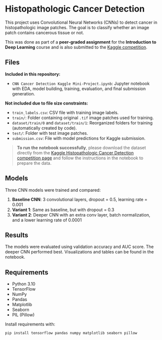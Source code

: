 # Histopathologic Cancer Detection

This project uses Convolutional Neural Networks (CNNs) to detect cancer in histopathologic image patches. The goal is to classify whether an image patch contains cancerous tissue or not. 

This was done as part of a **peer-graded assignment** for the **Introduction to Deep Learning** course and is also submitted to the [Kaggle competition](https://www.kaggle.com/competitions/histopathologic-cancer-detection).

## Files

**Included in this repository:**
- `CNN Cancer Detection Kaggle Mini-Project.ipynb`: Jupyter notebook with EDA, model building, training, evaluation, and final submission generation.

**Not included due to file size constraints:**
- `train_labels.csv`: CSV file with training image labels.
- `train/`: Folder containing original `.tif` image patches used for training.
- `dataset/train/0` and `dataset/train/1`: Reorganized folders for training (automatically created by code).
- `test/`: Folder with test image patches.
- `submission.csv`: File with model predictions for Kaggle submission.

>  **To run the notebook successfully**, please download the dataset directly from the [Kaggle Histopathologic Cancer Detection competition page](https://www.kaggle.com/competitions/histopathologic-cancer-detection) and follow the instructions in the notebook to prepare the data.

## Models
Three CNN models were trained and compared:
1. **Baseline CNN**: 3 convolutional layers, dropout = 0.5, learning rate = 0.001
2. **Variant 1**: Same as baseline, but with dropout = 0.3
3. **Variant 2**: Deeper CNN with an extra conv layer, batch normalization, and a lower learning rate of 0.0001

## Results
The models were evaluated using validation accuracy and AUC score. The deeper CNN performed best. Visualizations and tables can be found in the notebook.

## Requirements
- Python 3.10
- TensorFlow
- NumPy
- Pandas
- Matplotlib
- Seaborn
- PIL (Pillow)

Install requirements with:
```bash
pip install tensorflow pandas numpy matplotlib seaborn pillow
